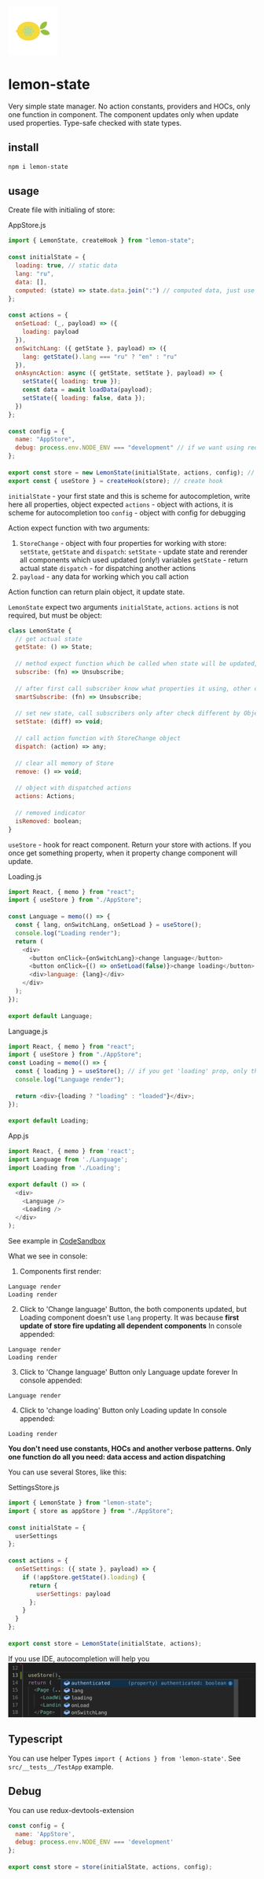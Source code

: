 ![logo](images/lemon-logo.jpg?raw=true "logo")
# lemon-state

Very simple state manager. No action constants, providers and HOCs, only one function in component. The component updates only when update used properties. Type-safe checked with state types.

## install

```bash
npm i lemon-state
```

## usage

Create file with initialing of store:

AppStore.js

```js
import { LemonState, createHook } from "lemon-state";

const initialState = {
  loading: true, // static data
  lang: "ru",
  data: [],
  computed: (state) => state.data.join(":") // computed data, just use here this state or anoter, all depends will be resolved
};

const actions = {
  onSetLoad: (_, payload) => ({
    loading: payload
  }),
  onSwitchLang: ({ getState }, payload) => ({
    lang: getState().lang === "ru" ? "en" : "ru"
  }),
  onAsyncAction: async ({ getState, setState }, payload) => {
    setState({ loading: true });
    const data = await loadData(payload);
    setState({ loading: false, data });
  })
};

const config = {
  name: "AppStore",
  debug: process.env.NODE_ENV === "development" // if we want using redux dev tools
};

export const store = new LemonState(initialState, actions, config); // create store
export const { useStore } = createHook(store); // create hook
```

`initialState` - your first state and this is scheme for autocompletion, write here all properties, object expected
`actions` - object with actions, it is scheme for autocompletion too
`config` - object with config for debugging

Action expect function with two arguments:

1) `StoreChange` - object with four properties for working with store: `setState`, `getState` and `dispatch`:
  `setState` - update state and rerender all components which used updated (only!) variables
  `getState` - return actual state
  `dispatch` - for dispatching another actions
2) `payload` - any data for working which you call action

Action function can return plain object, it update state.

`LemonState` expect two arguments `initialState`, `actions`. `actions` is not required, but must be object:

```js
class LemonState {
  // get actual state
  getState: () => State;

  // method expect function which be called when state will be updated, return unsubscribe callback
  subscribe: (fn) => Unsubscribe;

  // after first call subscriber know what properties it using, other call will be only after depends changes
  smartSubscribe: (fn) => Unsubscribe;

  // set new state, call subscribers only after check different by Object.is algorithm
  setState: (diff) => void;

  // call action function with StoreChange object
  dispatch: (action) => any;

  // clear all memory of Store
  remove: () => void;

  // object with dispatched actions
  actions: Actions;

  // removed indicator
  isRemoved: boolean;
}
```

`useStore` - hook for react component. Return your store with actions. If you once get something property, when it property change component will update.

Loading.js
```js
import React, { memo } from "react";
import { useStore } from "./AppStore";

const Language = memo(() => {
  const { lang, onSwitchLang, onSetLoad } = useStore();
  console.log("Loading render");
  return (
    <div>
      <button onClick={onSwitchLang}>change language</button>
      <button onClick={() => onSetLoad(false)}>change loading</button>
      <div>language: {lang}</div>
    </div>
  );
});

export default Language;
```

Language.js
```js
import React, { memo } from "react";
import { useStore } from "./AppStore";
const Loading = memo(() => {
  const { loading } = useStore(); // if you get 'loading' prop, only this prop will update component
  console.log("Language render");

  return <div>{loading ? "loading" : "loaded"}</div>;
});

export default Loading;
```

App.js
```js
import React, { memo } from 'react';
import Language from './Language';
import Loading from './Loading';

export default () => (
  <div>
    <Language />
    <Loading />
  </div>
);
```

See example in [CodeSandbox](https://codesandbox.io/embed/9lp0nl39op)

What we see in console:
1) Components first render:
```
Language render 
Loading render 
```

2) Click to 'Change language' Button, the both components updated, but Loading component doesn't use `lang` property. It was because **first update of store fire updating all dependent components**
In console appended:
```
Language render
Loading render
```

3) Click to 'Change language' Button only Language update forever
In console appended:
```
Language render 
```

4) Click to 'change loading' Button only Loading update
In console appended:
```
Loading render 
```

**You don't need use constants, HOCs and another verbose patterns. Only one function do all you need: data access and action dispatching**

You can use several Stores, like this:

SettingsStore.js
```js
import { LemonState } from "lemon-state";
import { store as appStore } from "./AppStore";

const initialState = {
  userSettings
};

const actions = {
  onSetSettings: ({ state }, payload) => {
    if (!appStore.getState().loading) {
      return {
        userSettings: payload
      };
    }
  }
};

export const store = LemonState(initialState, actions);
```

If you use IDE, autocompletion will help you ![autocompletion](images/autocompletion.png?raw=true "autocompletion")

## Typescript

You can use helper Types `import { Actions } from 'lemon-state'`. See `src/__tests__/TestApp` example.

## Debug

You can use redux-devtools-extension

```js
const config = {
  name: 'AppStore',
  debug: process.env.NODE_ENV === 'development'
};

export const store = store(initialState, actions, config);
```


